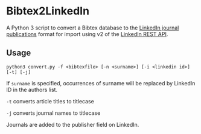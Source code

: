 # Bibtex2LinkedIn

A Python 3 script to convert a Bibtex database to the [LinkedIn journal publications](https://developer.linkedin.com/docs/ref/v2/profile/publication) format for import using v2 of the [LinkedIn REST API](https://developer.linkedin.com/docs/guide/v2/people/profile-edit-api/publications).

## Usage

`python3 convert.py -f <bibtexfile> [-n <surname>] [-i <linkedin id>] [-t] [-j]`

If `surname` is specified, occurrences of surname will be replaced by LinkedIn ID in the authors list.

`-t` converts article titles to titlecase

`-j` converts journal names to titlecase

Journals are added to the publisher field on LinkedIn.
